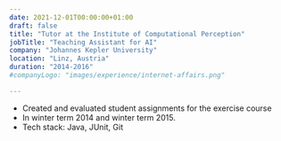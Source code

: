 ```yaml
---
date: 2021-12-01T00:00:00+01:00
draft: false
title: "Tutor at the Institute of Computational Perception"
jobTitle: "Teaching Assistant for AI"
company: "Johannes Kepler University"
location: "Linz, Austria"
duration: "2014-2016"
#companyLogo: "images/experience/internet-affairs.png"

---
```


[//]: # (### 1st job: Junior Intern)
- Created and evaluated student assignments for the exercise course
- In winter term 2014 and winter term 2015.
- Tech stack: Java, JUnit, Git
